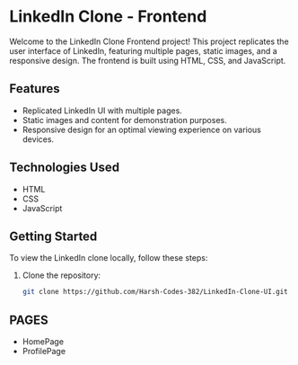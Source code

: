 # LinkedIn Clone - Frontend

Welcome to the LinkedIn Clone Frontend project! This project replicates the user interface of LinkedIn, featuring multiple pages, static images, and a responsive design. The frontend is built using HTML, CSS, and JavaScript.

## Features

- Replicated LinkedIn UI with multiple pages.
- Static images and content for demonstration purposes.
- Responsive design for an optimal viewing experience on various devices.

## Technologies Used

- HTML
- CSS
- JavaScript

## Getting Started

To view the LinkedIn clone locally, follow these steps:

1. Clone the repository:
   ```bash
   git clone https://github.com/Harsh-Codes-382/LinkedIn-Clone-UI.git


  ## PAGES
  - HomePage
  - ProfilePage
